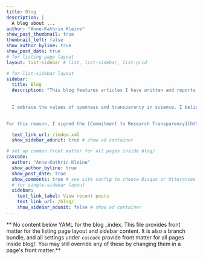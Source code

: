 ```yaml
---
title: Blog
description: |
  A blog about ...
author: "Anne-Kathrin Kleine"
show_post_thumbnail: true
thumbnail_left: false
show_author_byline: true
show_post_date: true
# for listing page layout
layout: list-sidebar # list, list-sidebar, list-grid

# for list-sidebar layout
sidebar: 
  title: Blog
  description: "This blog features articles I have written and reports on topics I am currently researching, with a particular focus on Human-AI-Interaction, thriving at work, and the enablers of healthy work in general. 
  
  
  I embrace the values of openness and transparency in science. I believe that such research practices increase the informational value and impact of our research, as the data can be reanalyzed and synthesized in future studies. Furthermore, they increase the credibility of the results, as an independent verification and replication is possible.
  

For this reason, I signed the [Commitment to Research Transparency](http://www.researchtransparency.org/) and the [Peer Reviewers' Openness Initiative](https://www.opennessinitiative.org/)." 

  text_link_url: /index.xml
  show_sidebar_adunit: true # show ad container

# set up common front matter for all pages inside blog/
cascade:
  author: "Anne-Kathrin Kleine"
  show_author_byline: true
  show_post_date: true
  show_comments: true # see site config to choose Disqus or Utterances
  # for single-sidebar layout
  sidebar:
    text_link_label: View recent posts
    text_link_url: /blog/
    show_sidebar_adunit: false # show ad container
---
```


** No content below YAML for the blog _index. This file provides front matter for the listing page layout and sidebar content. It is also a branch bundle, and all settings under `cascade` provide front matter for all pages inside blog/. You may still override any of these by changing them in a page's front matter.**
